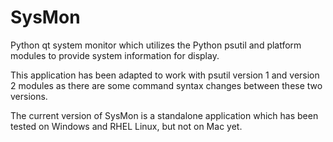 SysMon
======

Python qt system monitor which utilizes the Python psutil and platform modules to provide system information for display.

This application has been adapted to work with psutil version 1 and version 2 modules as there are some command syntax changes between these two versions.

The current version of SysMon is a standalone application which has been tested on Windows and RHEL Linux, but not on Mac yet.

